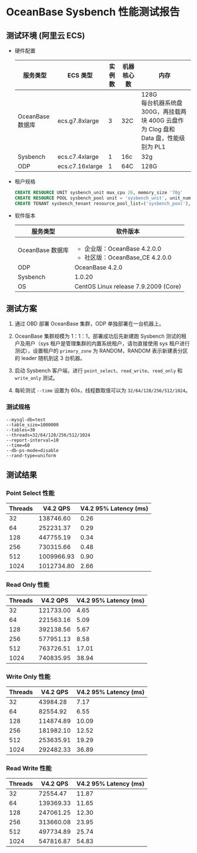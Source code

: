 # OceanBase Sysbench 性能测试报告

## 测试环境 (阿里云 ECS)

* 硬件配置  

    | 服务类型 | ECS 类型 | 实例数 | 机器核心数 | 内存 |
    | --- | --- | --- | --- | --- |
    | OceanBase 数据库 | ecs.g7.8xlarge | 3 | 32C | 128G <br>每台机器系统盘 300G，再挂载两块 400G 云盘作为 Clog 盘和 Data 盘，性能级别为 PL1|
    | Sysbench | ecs.c7.4xlarge | 1 | 16c | 32g |
    | ODP | ecs.c7.16xlarge | 1 | 64C | 128G |

* 租户规格

    ```sql
    CREATE RESOURCE UNIT sysbench_unit max_cpu 26, memory_size '70g'
    CREATE RESOURCE POOL sysbench_pool unit = 'sysbench_unit', unit_num = 1, zone_list=('zone1','zone2','zone3');
    CREATE TENANT sysbench_tenant resource_pool_list=('sysbench_pool'),  zone_list('zone1', 'zone2', 'zone3'), primary_zone=RANDOM, locality='F@zone1,F@zone2,F@zone3' set variables ob_compatibility_mode='mysql', ob_tcp_invited_nodes='%';
    ```

* 软件版本  

    | 服务类型 | 软件版本 |
    | --- | --- |
    | OceanBase 数据库 | <ul><li>企业版：OceanBase 4.2.0.0</li><li>社区版：OceanBase_CE 4.2.0.0 </li></ul> |
    | ODP | OceanBase 4.2.0 |
    | Sysbench | 1.0.20 |
    | OS | CentOS Linux release 7.9.2009 (Core) |

## 测试方案

1. 通过 OBD 部署 OceanBase 集群，ODP 单独部署在一台机器上。

2. OceanBase 集群规模为 1：1：1，部署成功后先新建跑 Sysbench 测试的租户及用户（sys 租户是管理集群的内置系统租户，请勿直接使用 sys 租户进行测试），设置租户的 `primary_zone` 为 RANDOM，RANDOM 表示新建表分区的 leader 随机到这 3 台机器。

3. 启动 Sysbench 客户端，进行 `point_select`、`read_write`、`read_only` 和 `write_only` 测试。

4. 每轮测试 `--time` 设置为 60s，线程数取值可以为 `32/64/128/256/512/1024`。

### 测试规格

```shell
--mysql-db=test 
--table_size=1000000 
--tables=30 
--threads=32/64/128/256/512/1024 
--report-interval=10 
--time=60
--db-ps-mode=disable
--rand-type=uniform
```

## 测试结果

### Point Select 性能

| Threads | V4.2 QPS | V4.2 95% Latency (ms) |
| --- | --- | --- |
| 32 | 138746.60 | 0.26 |
| 64 | 252231.37 | 0.29 |
| 128 | 447755.19 | 0.34 |
| 256 | 730315.66 | 0.48 |
| 512 | 1009966.93 | 0.90 |
| 1024 | 1012734.80 | 2.66 |

### Read Only 性能

| Threads | V4.2 QPS | V4.2 95% Latency (ms) |
| --- | --- | --- |
| 32 | 121733.00 | 4.65 |
| 64 | 221563.16 | 5.09 |
| 128 | 392138.56 | 5.67 |
| 256 | 577951.13 | 8.58 |
| 512 | 763726.51 | 17.01 |
| 1024 | 740835.95 | 38.94 |

### Write Only 性能

| Threads | V4.2 QPS | V4.2 95% Latency (ms) |
| --- | --- | --- |
| 32 | 43984.28 | 7.17 |
| 64 | 82554.92 | 6.55 |
| 128 | 114874.89 | 10.09 |
| 256 | 181982.10 | 12.52 |
| 512 | 253635.91 | 19.29 |
| 1024 | 292482.33 | 36.89 |

### Read Write 性能

| Threads | V4.2 QPS | V4.2 95% Latency (ms) |
| --- | --- | --- |
| 32 | 72554.47 | 11.87 |
| 64 | 139369.33 | 11.65 |
| 128 | 247061.25 | 12.30 |
| 256 | 313660.08 | 23.95 |
| 512 | 497734.89 | 25.74 |
| 1024 | 547816.87 | 54.83 |
